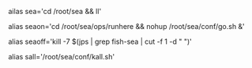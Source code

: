 
ailas sea='cd /root/sea && ll'

alias seaon='cd /root/sea/ops/runhere && nohup /root/sea/conf/go.sh &'

alias seaoff='kill -7 $(jps | grep fish-sea | cut -f 1 -d " ")'

alias sall='/root/sea/conf/kall.sh'

